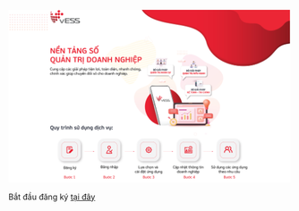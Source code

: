 ![image-20211206141801515](img/image-20211206141801515.png)

Bắt đầu đăng ký [tại đây](https://vess.vn/app/signup)

